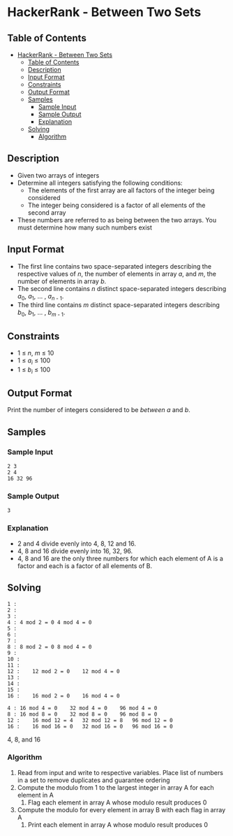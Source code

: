 # HackerRank - Between Two Sets

## Table of Contents
<!-- TOC -->

- [HackerRank - Between Two Sets](#hackerrank---between-two-sets)
  - [Table of Contents](#table-of-contents)
  - [Description](#description)
  - [Input Format](#input-format)
  - [Constraints](#constraints)
  - [Output Format](#output-format)
  - [Samples](#samples)
    - [Sample Input](#sample-input)
    - [Sample Output](#sample-output)
    - [Explanation](#explanation)
  - [Solving](#solving)
    - [Algorithm](#algorithm)

<!-- /TOC -->

## Description
* Given two arrays of integers
* Determine all integers satisfying the following conditions:
	* The elements of the first array are all factors of the integer being considered
	* The integer being considered is a factor of all elements of the second array
 * These numbers are referred to as being between the two arrays. You must determine how many such numbers exist

## Input Format
* The first line contains two space-separated integers describing the respective values of _n_, the number of elements in array _a_, and _m_, the number of elements in array _b_.
* The second line contains _n_ distinct space-separated integers describing _a_<sub>0</sub>, _a_<sub>1</sub>, ... , _a_<sub>_n_ - 1</sub>.
* The third line contains _m_ distinct space-separated integers describing _b_<sub>0</sub>, _b_<sub>1</sub>, ... , _b_<sub>_m_ - 1</sub>.

## Constraints
* 1 &le; _n_, _m_ &le; 10
* 1 &le; _a_<sub>_i_</sub> &le; 100
* 1 &le; _b_<sub>_i_</sub> &le; 100

## Output Format
Print the number of integers considered to be _between a_ and _b_.

## Samples
### Sample Input
```
2 3
2 4
16 32 96
```

### Sample Output
```
3
```

### Explanation
* 2 and 4 divide evenly into 4, 8, 12 and 16. 
* 4, 8 and 16 divide evenly into 16, 32, 96.
* 4, 8 and 16 are the only three numbers for which each element of A is a factor and each is a factor of all elements of B.


## Solving
```
1 :
2 :
3 :
4 :	4 mod 2 = 0	4 mod 4 = 0
5 :
6 :
7 :
8 :	8 mod 2 = 0	8 mod 4 = 0
9 :
10 :
11 :
12 :	12 mod 2 = 0	12 mod 4 = 0
13 :
14 :
15 :
16 :	16 mod 2 = 0	16 mod 4 = 0
```

```
4 :	16 mod 4 = 0	32 mod 4 = 0	96 mod 4 = 0
8 :	16 mod 8 = 0	32 mod 8 = 0	96 mod 8 = 0
12 :	16 mod 12 = 4	32 mod 12 = 8	96 mod 12 = 0
16 :	16 mod 16 = 0	32 mod 16 = 0	96 mod 16 = 0
```

4, 8, and 16

### Algorithm
1. Read from input and write to respective variables. Place list of numbers in a set to remove duplicates and guarantee ordering
2. Compute the modulo from 1 to the largest integer in array A for each element in A
	1. Flag each element in array A whose modulo result produces 0
3. Compute the modulo for every element in array B with each flag in array A
	1. Print each element in array A whose modulo result produces 0